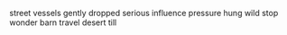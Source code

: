 street vessels gently dropped serious influence pressure hung wild stop wonder barn travel desert till